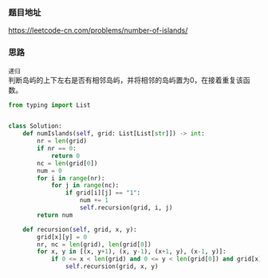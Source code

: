 ### 题目地址
https://leetcode-cn.com/problems/number-of-islands/
### 思路
`递归`  
判断岛屿的上下左右是否有相邻岛屿，并将相邻的岛屿置为0，在接着重复该函数。

```python
from typing import List


class Solution:
    def numIslands(self, grid: List[List[str]]) -> int:
        nr = len(grid)
        if nr == 0:
            return 0
        nc = len(grid[0])
        num = 0
        for i in range(nr):
            for j in range(nc):
                if grid[i][j] == "1":
                    num += 1
                    self.recursion(grid, i, j)
        return num

    def recursion(self, grid, x, y):
        grid[x][y] = 0
        nr, nc = len(grid), len(grid[0])
        for x, y in [(x, y+1), (x, y-1), (x+1, y), (x-1, y)]:
            if 0 <= x < len(grid) and 0 <= y < len(grid[0]) and grid[x][y] == "1":
                self.recursion(grid, x, y)
```
